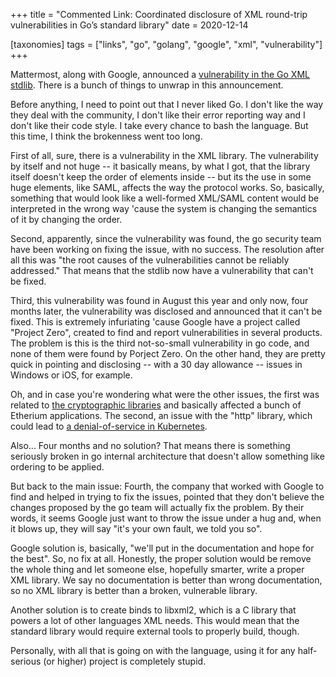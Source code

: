 +++
title = "Commented Link: Coordinated disclosure of XML round-trip vulnerabilities in Go’s standard library"
date = 2020-12-14

[taxonomies]
tags = ["links", "go", "golang", "google", "xml", "vulnerability"]
+++

Mattermost, along with Google, announced a [vulnerability in the Go XML
stdlib](https://mattermost.com/blog/coordinated-disclosure-go-xml-vulnerabilities/).
There is a bunch of things to unwrap in this announcement.

<!-- more -->

Before anything, I need to point out that I never liked Go. I don't
like the way they deal with the community, I don't like their error
reporting way and I don't like their code style. I take every chance
to bash the language. But this time, I think the brokenness went too
long.

First of all, sure, there is a vulnerability in the XML library. The
vulnerability by itself and not huge -- it basically means, by what I
got, that the library itself doesn't keep the order of elements inside
-- but its the use in some huge elements, like SAML, affects the way
the protocol works. So, basically, something that would look like a
well-formed XML/SAML content would be interpreted in the wrong way
'cause the system is changing the semantics of it by changing the
order.

Second, apparently, since the vulnerability was found, the go security
team have been working on fixing the issue, with no success. The
resolution after all this was "the root causes of the vulnerabilities
cannot be reliably addressed." That means that the stdlib now have a
vulnerability that can't be fixed.

Third, this vulnerability was found in August this year and only now,
four months later, the vulnerability was disclosed and announced that
it can't be fixed. This is extremely infuriating 'cause Google have a
project called "Project Zero", created to find and report
vulnerabilities in several products. The problem is this is the third
not-so-small vulnerability in go code, and none of them were found by
Porject Zero. On the other hand, they are pretty quick in pointing and
disclosing -- with a 30 day allowance -- issues in Windows or iOS, for
example.

Oh, and in case you're wondering what were the other issues, the first
was related to [the cryptographic
libraries](https://twitter.com/peter_szilagyi/status/1332047468004077569)
and basically affected a bunch of Etherium applications. The second,
an issue with the "http" library, which could lead to [a
denial-of-service in
Kubernetes](https://www.bleepingcomputer.com/news/security/severe-flaws-in-kubernetes-expose-all-servers-to-dos-attacks/).

Also... Four months and no solution? That means there is something
seriously broken in go internal architecture that doesn't allow
something like ordering to be applied.

But back to the main issue: Fourth, the company that worked with
Google to find and helped in trying to fix the issues, pointed that
they don't believe the changes proposed by the go team will actually
fix the problem. By their words, it seems Google just want to throw
the issue under a hug and, when it blows up, they will say "it's your
own fault, we told you so".

Google solution is, basically, "we'll put in the documentation and
hope for the best". So, no fix at all. Honestly, the proper solution
would be remove the whole thing and let someone else, hopefully
smarter, write a proper XML library. We say no documentation is better
than wrong documentation, so no XML library is better than a broken,
vulnerable library.

Another solution is to create binds to libxml2, which is a C library
that powers a lot of other languages XML needs. This would mean that
the standard library would require external tools to properly build,
though.

Personally, with all that is going on with the language, using it for
any half-serious (or higher) project is completely stupid.
